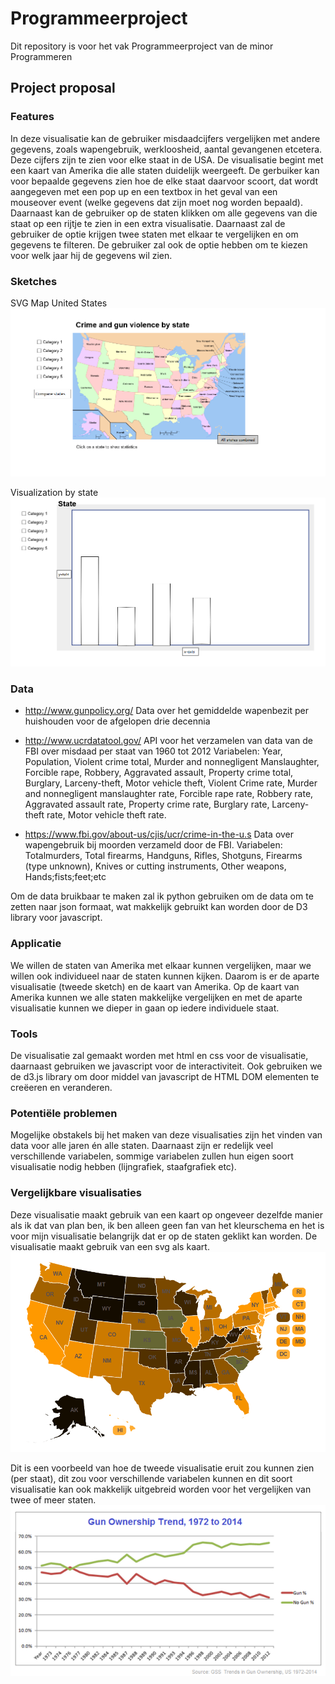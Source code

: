 # Programmeerproject
Dit repository is voor het vak Programmeerproject van de minor Programmeren

## Project proposal
### Features
In deze visualisatie kan de gebruiker misdaadcijfers vergelijken met andere gegevens, zoals wapengebruik, werkloosheid, aantal gevangenen etcetera. Deze cijfers zijn te zien voor elke staat in de USA. De visualisatie begint met een kaart van Amerika die alle staten duidelijk weergeeft. De gerbuiker kan voor bepaalde gegevens zien hoe de elke staat daarvoor scoort, dat wordt aangegeven met een pop up en een textbox in het geval van een mouseover event (welke gegevens dat zijn moet nog worden bepaald). Daarnaast kan de gebruiker op de staten klikken om alle gegevens van die staat op een rijtje te zien in een extra visualisatie. Daarnaast zal de gebruiker de optie krijgen twee staten met elkaar te vergelijken en om gegevens te filteren. De gebruiker zal ook de optie hebben om te kiezen voor welk jaar hij de gegevens wil zien.

### Sketches
SVG Map United States
![](doc/svg_map.png "Logo Title Text 1")

Visualization by state
![](doc/VisByState.png "Visualization by state")

### Data
* http://www.gunpolicy.org/
Data over het gemiddelde wapenbezit per huishouden voor de afgelopen drie decennia

* http://www.ucrdatatool.gov/
API voor het verzamelen van data van de FBI over misdaad per staat van 1960 tot 2012
Variabelen: Year, Population, Violent crime total, Murder and nonnegligent Manslaughter, Forcible rape, Robbery, Aggravated assault, Property crime total, Burglary, Larceny-theft, Motor vehicle theft, Violent Crime rate, Murder and nonnegligent manslaughter rate, Forcible rape rate, Robbery rate, Aggravated assault rate, Property crime rate, Burglary rate, Larceny-theft rate, Motor vehicle theft rate.

* https://www.fbi.gov/about-us/cjis/ucr/crime-in-the-u.s
Data over wapengebruik bij moorden verzameld door de FBI.
Variabelen: Totalmurders, Total firearms, Handguns, Rifles, Shotguns, Firearms (type unknown), Knives or cutting instruments, Other weapons, Hands;fists;feet;etc

Om de data bruikbaar te maken zal ik python gebruiken om de data om te zetten naar json formaat, wat makkelijk gebruikt kan worden door de D3 library voor javascript.

### Applicatie
We willen de staten van Amerika met elkaar kunnen vergelijken, maar we willen ook individueel naar de staten kunnen kijken. Daarom is er de aparte visualisatie (tweede sketch) en de kaart van Amerika. Op de kaart van Amerika kunnen we alle staten makkelijke vergelijken en met de aparte visualisatie kunnen we dieper in gaan op iedere individuele staat.

### Tools
De visualisatie zal gemaakt worden met html en css voor de visualisatie, daarnaast gebruiken we javascript voor de interactiviteit. Ook gebruiken we de d3.js library om door middel van javascript de HTML DOM elementen te creëeren en veranderen.

### Potentiële problemen
Mogelijke obstakels bij het maken van deze visualisaties zijn het vinden van data voor alle jaren én alle staten. Daarnaast zijn er redelijk veel verschillende variabelen, sommige variabelen zullen hun eigen soort visualisatie nodig hebben (lijngrafiek, staafgrafiek etc).

### Vergelijkbare visualisaties
Deze visualisatie maakt gebruik van een kaart op ongeveer dezelfde manier als ik dat van plan ben, ik ben alleen geen fan van het kleurschema en het is voor mijn visualisatie belangrijk dat er op de staten geklikt kan worden. De visualisatie maakt gebruik van een svg als kaart.
![](doc/example.png "Kaart visualisatie voorbeeld")

Dit is een voorbeeld van hoe de tweede visualisatie eruit zou kunnen zien (per staat), dit zou voor verschillende variabelen kunnen en dit soort visualisatie kan ook makkelijk uitgebreid worden voor het vergelijken van twee of meer staten.
![](doc/example2.png "Visualisatie per staat")

